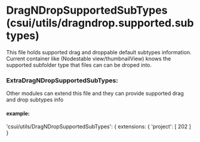 # DragNDropSupportedSubTypes (csui/utils/dragndrop.supported.subtypes)
This file holds supported drag and droppable default subtypes information.
Current container like (Nodestable view/thumbnailView) knows the
supported subfolder type that files can can be droped into.

### ExtraDragNDropSupportedSubTypes:
Other modules can extend this file and they can provide
supported drag and drop subtypes info

#### example:
'csui/utils/DragNDropSupportedSubTypes': {
     extensions: {
      'project': [
         202
       ]
}
